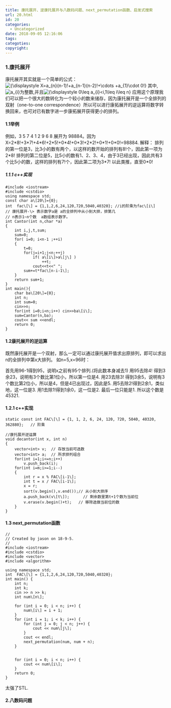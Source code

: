 ```yaml
---
title: 康托展开、逆康托展开与八数码问题、next_permutation函数、启发式搜索
url: 20.html
id: 20
categories:
  - Uncategorized
date: 2018-09-05 12:16:06
tags:
categoties:
copyright:
---
```


### 1.康托展开

康托展开其实就是一个简单的公式： ![{\displaystyle X=a_{n}(n-1)!+a_{n-1}(n-2)!+\cdots +a_{1}\cdot 0!}](https://wikimedia.org/api/rest_v1/media/math/render/svg/e9b98a7afd5ee43a1c3649845dac9daa1634e71e) 其中,![a_{i}](https://wikimedia.org/api/rest_v1/media/math/render/svg/0bc77764b2e74e64a63341054fa90f3e07db275f)为整数,并且![{\displaystyle 0\leq a_{i}<i,1\leq i\leq n}](https://wikimedia.org/api/rest_v1/media/math/render/svg/aa719ffadc6a2b1e3c8d6985bc8d34a991fbdb06) 应用这个原理我们可以把一个很大的数转化为一个较小的数来储存，因为康托展开是一个全排列的双射（one-to-one correspondence）所以可以进行康拓展开的逆运算将数字转换回来，也可对已有数字进一步康拓展开获得更小的排列。

#### 1.1举例

例如，3 5 7 4 1 2 9 6 8 展开为 98884。因为X=2\*8!+3\*7!+4\*6!+2\*5!+0\*4!+0\*3!+2\*2!+0\*1!+0\*0!=98884. 解释： 排列的第一位是3，比3小的数有两个，以这样的数开始的排列有8!个，因此第一项为2\*8! 排列的第二位是5，比5小的数有1、2、3、4，由于3已经出现，因此共有3个比5小的数，这样的排列有7!个，因此第二项为3\*7! 以此类推，直至0\*0!

##### 1.1.1 c++实现
```
#include <iostream>
#include <cstdio>
using namespace std;
const char a\[20\]={0};
int  fac\[\] = {1,1,2,6,24,120,720,5040,40320}; //i的阶乘为fac\[i\]
// 康托展开-\> 表示数字a是 a的全排列中从小到大排，排第几
// n表示1~n个数  a数组表示数字。
int Cantor(int n,char *a)
{
    int i,j,t,sum;
    sum=0;
    for( i=0; i<n-1 ;++i)
    {
        t=0;
        for(j=i+1;j<n;++j)
            if( a\[i\]>a\[j\] )
                ++t;
            cout<<t<<" ";
        sum+=t*fac\[n-i-1\];
    }
    return sum+1;
}
int main(){
    char ba\[20\]={0};
    int n;
    int sum=0;
    cin>>n;
    for(int i=0;i<n;i++) cin>>ba\[i\];
    sum=Cantor(n,ba);
    cout<< sum <<endl;
    return 0;
}
```
#### 1.2康托展开的逆运算

既然康托展开是一个双射，那么一定可以通过康托展开值求出原排列，即可以求出n的全排列中第x大排列。 如n=5,x=96时：

首先用96-1得到95，说明x之前有95个排列.(将此数本身减去1)
用95去除4! 得到3余23，说明有3个数比第1位小，所以第一位是4.
用23去除3! 得到3余5，说明有3个数比第2位小，所以是4，但是4已出现过，因此是5.
用5去除2!得到2余1，类似地，这一位是3.
用1去除1!得到1余0，这一位是2.
最后一位只能是1.
所以这个数是45321.

#### 1.2.1 c++实现
```
static const int FAC\[\] = {1, 1, 2, 6, 24, 120, 720, 5040, 40320, 362880};   // 阶乘

//康托展开逆运算
void decantor(int x, int n)
{
    vector<int> v;  // 存放当前可选数
    vector<int> a;  // 所求排列组合
    for(int i=1;i<=n;i++)
        v.push_back(i);
    for(int i=m;i>=1;i--)
    {
        int r = x % FAC\[i-1\];
        int t = x / FAC\[i-1\];
        x = r;
        sort(v.begin(),v.end());// 从小到大排序 
        a.push_back(v\[t\]);      // 剩余数里第t+1个数为当前位
        v.erase(v.begin()+t);   // 移除选做当前位的数
    }
}
```
#### 1.3 next_permutation函数
```
//
// Created by jason on 18-9-5.
//
#include <iostream>
#include <cstdio>
#include <vector>
#include <algorithm>

using namespace std;
int  FAC\[\] = {1,1,2,6,24,120,720,5040,40320};
int main() {
    int n;
    int k;
    cin >> n >> k;
    int num\[n\];

    for (int i = 0; i < n; i++) {
        num\[i\] = i + 1;
    }
    for (int i = 1; i < k; i++) {
        for (int j = 0; j < n; j++) {
            cout << num\[j\];
        }
        cout << endl;
        next_permutation(num, num + n);
    }


    for (int i = 0; i < n; i++) {
        cout << num\[i\];
    }
    return 0;
}
```
太强了STL.

#### 2.八数码问题